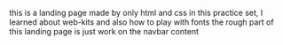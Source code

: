 this is a landing page made by only html and css 
in this practice set, I learned about web-kits 
and also how to play with fonts 
the rough part of this landing page is just work on the navbar content
